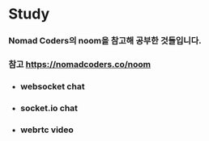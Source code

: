 # Study

### Nomad Coders의 noom을 참고해 공부한 것들입니다.

### 참고 https://nomadcoders.co/noom

- ### websocket chat
- ### socket.io chat
- ### webrtc video

